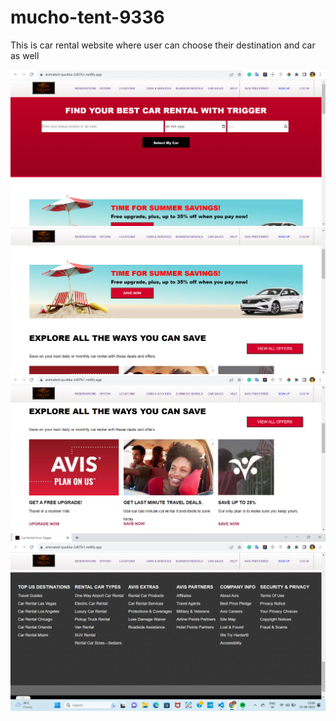 # mucho-tent-9336

This is car rental website where user can choose their destination and car as well

<img src="/images/Screenshot 2023-08-22 230733.png">
<img src="/images/Screenshot 2023-08-22 230815.png">
<img src="/images/Screenshot 2023-08-22 230909.png">
<img src="/images/Screenshot 2023-08-22 230929.png">
